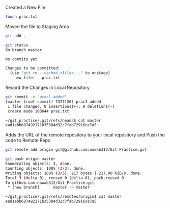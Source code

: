 Created a New File
```bash
touch prac.txt
```
Moved the file to Staging Area
```bash
git add .
```
```bash
git status
On branch master

No commits yet

Changes to be committed:
  (use "git rm --cached <file>..." to unstage)
	new file:   prac.txt
```
Record the Changes in Local Repository
```bash
git commit -m "prac1 added"
[master (root-commit) 7377f26] prac1 added
 1 file changed, 0 insertions(+), 0 deletions(-)
 create mode 100644 prac.txt
```
```bash
~/git_practice/.git/refs/heads$ cat master 
ead1ebb687492171b35384d32c7fab72916ce7a5
```
Adds the URL of the remote repository to your local repository and Push the code to Remote Repo
```bash
git remote add origin git@github.com:nawab312/Git-Practice.git
```
```bash
git push origin master
Enumerating objects: 3, done.
Counting objects: 100% (3/3), done.
Writing objects: 100% (3/3), 217 bytes | 217.00 KiB/s, done.
Total 3 (delta 0), reused 0 (delta 0), pack-reused 0
To github.com:nawab312/Git_Practice.git
 * [new branch]      master -> master
```
```bash
~/git_practice/.git/refs/remotes/origin$ cat master 
ead1ebb687492171b35384d32c7fab72916ce7a5
```


